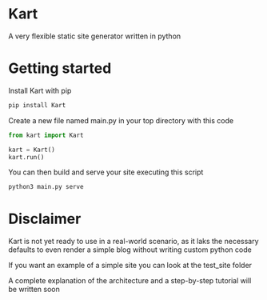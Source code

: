 # Kart
A very flexible static site generator written in python

# Getting started
Install Kart with pip
```bash
pip install Kart
```
Create a new file named main.py in your top directory with this code
```python
from kart import Kart

kart = Kart()
kart.run()
```
You can then build and serve your site executing this script
```bash
python3 main.py serve
```
# Disclaimer
Kart is not yet ready to use in a real-world scenario, as it laks the necessary defaults to even render a simple blog without writing custom python code

If you want an example of a simple site you can look at the test_site folder

A complete explanation of the architecture and a step-by-step tutorial will be written soon
